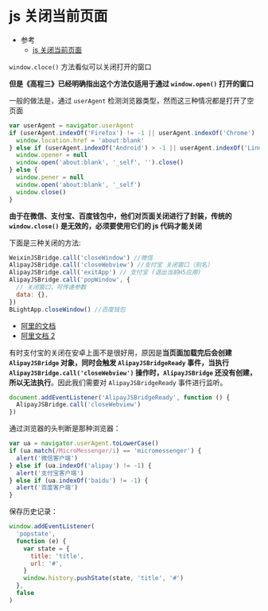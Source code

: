 # js 关闭当前页面

- 参考
  - [js 关闭当前页面](https://www.jianshu.com/p/6ab479f07ec6)

`window.cloce()` 方法看似可以关闭打开的窗口

**但是《高程三》已经明确指出这个方法仅适用于通过 `window.open()` 打开的窗口**

一般的做法是，通过 `userAgent` 检测浏览器类型，然而这三种情况都是打开了空页面

```js
var userAgent = navigator.userAgent
if (userAgent.indexOf('Firefox') != -1 || userAgent.indexOf('Chrome') != -1) {
  window.location.href = 'about:blank'
} else if (userAgent.indexOf('Android') > -1 || userAgent.indexOf('Linux') > -1) {
  window.opener = null
  window.open('about:blank', '_self', '').close()
} else {
  window.pener = null
  window.open('about:blank', '_self')
  window.close()
}
```

**由于在微信、支付宝、百度钱包中，他们对页面关闭进行了封装，传统的 `window.close()` 是无效的，必须要使用它们的 js 代码才能关闭**

下面是三种关闭的方法:

```js
WeixinJSBridge.call('closeWindow') //微信
AlipayJSBridge.call('closeWebview') //支付宝 关闭窗口（别名）
AlipayJSBridge.call('exitApp') // 支付宝 (退出当前H5应用)
AlipayJSBridge.call('popWindow', {
  // 关闭窗口，可传递参数
  data: {},
})
BLightApp.closeWindow() //百度钱包
```

- [阿里的文档](https://link.jianshu.com/?t=http://am-team.github.io/h5container/jsapi-doc.html)
- [阿里文档 2](https://link.jianshu.com/?t=https://am-team.github.io/nebula/jsapi/ui/toast.html)

有时支付宝的关闭在安卓上面不是很好用，原因是**当页面加载完后会创建 `AlipayJSBridge` 对象，同时会触发 `AlipayJSBridgeReady` 事件，当执行 `AlipayJSBridge.call('closeWebview')` 操作时，`AlipayJSBridge` 还没有创建，所以无法执行**。因此我们需要对 `AlipayJSBridgeReady` 事件进行监听。

```js
document.addEventListener('AlipayJSBridgeReady', function () {
  AlipayJSBridge.call('closeWebview')
})
```

通过浏览器的头判断是那种浏览器：

```js
var ua = navigator.userAgent.toLowerCase()
if (ua.match(/MicroMessenger/i) == 'micromessenger') {
  alert('微信客户端')
} else if (ua.indexOf('alipay') != -1) {
  alert('支付宝客户端')
} else if (ua.indexOf('baidu') != -1) {
  alert('百度客户端')
}
```

保存历史记录：

```js
window.addEventListener(
  'popstate',
  function (e) {
    var state = {
      title: 'title',
      url: '#',
    }
    window.history.pushState(state, 'title', '#')
  },
  false
)
```
